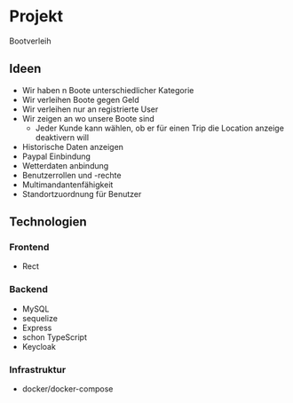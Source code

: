 # Projekt

Bootverleih

## Ideen

- Wir haben n Boote unterschiedlicher Kategorie
- Wir verleihen Boote gegen Geld
- Wir verleihen nur an registrierte User
- Wir zeigen an wo unsere Boote sind
  - Jeder Kunde kann wählen, ob er für einen Trip die Location anzeige deaktivern will
- Historische Daten anzeigen
- Paypal Einbindung
- Wetterdaten anbindung
- Benutzerrollen und -rechte
- Multimandantenfähigkeit
- Standortzuordnung für Benutzer

## Technologien

### Frontend

- Rect

### Backend

- MySQL
- sequelize
- Express
- schon TypeScript
- Keycloak

### Infrastruktur

- docker/docker-compose
